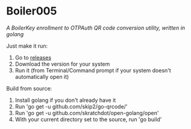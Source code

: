 # Boiler005
*A BoilerKey enrollment to OTPAuth QR code conversion utility, written in golang*

Just make it run:
1. Go to [releases](https://github.com/igloo22225/Boiler005/releases)
2. Download the version for your system
3. Run it (from Terminal/Command prompt if your system doesn't automatically open it)

Build from source:
1. Install golang if you don't already have it
2. Run 'go get -u github.com/skip2/go-qrcode/'
3. Run 'go get -u github.com/skratchdot/open-golang/open'
4. With your current directory set to the source, run 'go build'

